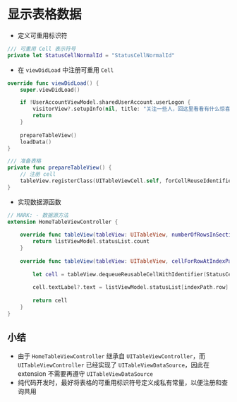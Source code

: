 # 显示表格数据

* 定义可重用标识符

```swift
/// 可重用 Cell 表示符号
private let StatusCellNormalId = "StatusCellNormalId"
```

* 在 `viewDidLoad` 中注册可重用 `Cell`

```swift
override func viewDidLoad() {
    super.viewDidLoad()

    if !UserAccountViewModel.sharedUserAccount.userLogon {
        visitorView?.setupInfo(nil, title: "关注一些人，回这里看看有什么惊喜")
        return
    }
    
    prepareTableView()
    loadData()
}

/// 准备表格
private func prepareTableView() {
    // 注册 cell
    tableView.registerClass(UITableViewCell.self, forCellReuseIdentifier: StatusCellNormalId)
}
```

* 实现数据源函数

```swift
// MARK: - 数据源方法
extension HomeTableViewController {
    
    override func tableView(tableView: UITableView, numberOfRowsInSection section: Int) -> Int {
        return listViewModel.statusList.count
    }
    
    override func tableView(tableView: UITableView, cellForRowAtIndexPath indexPath: NSIndexPath) -> UITableViewCell {
        
        let cell = tableView.dequeueReusableCellWithIdentifier(StatusCellNormalId, forIndexPath: indexPath)
        
        cell.textLabel?.text = listViewModel.statusList[indexPath.row].text
        
        return cell
    }
}
```

## 小结

* 由于 `HomeTableViewController` 继承自 `UITableViewController`，而 `UITableViewController` 已经实现了 `UITableViewDataSource`，因此在 extension 不需要再遵守 `UITableViewDataSource`
* 纯代码开发时，最好将表格的可重用标识符号定义成私有常量，以便注册和查询共用



